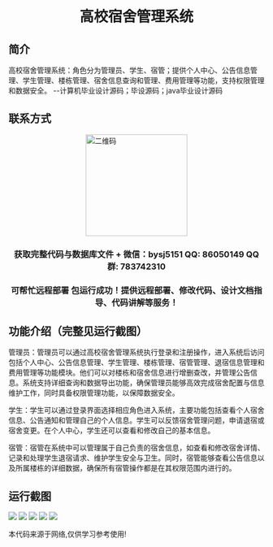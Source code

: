 <p><h1 align="center">高校宿舍管理系统</h1></p>

## 简介
高校宿舍管理系统：角色分为管理员、学生、宿管；提供个人中心、公告信息管理、学生管理、楼栋管理、宿舍信息查询和管理、费用管理等功能，支持权限管理和数据安全。    --计算机毕业设计源码；毕设源码；java毕业设计源码


## 联系方式
<img src="https://bs-1329754181.cos.ap-shanghai.myqcloud.com/wx.jpg" alt="二维码" style="display: block; margin: 0 auto;" width="200px">
<p><h3 align="center">获取完整代码与数据库文件 + 微信：bysj5151 QQ: 86050149 QQ群: 783742310</h3></p>
<p><h3 align="center">可帮忙远程部署 包运行成功！提供远程部署、修改代码、设计文档指导、代码讲解等服务！</h3></p>

## 功能介绍（完整见运行截图）
管理员：管理员可以通过高校宿舍管理系统执行登录和注册操作，进入系统后访问包括个人中心、公告信息管理、学生管理、楼栋管理、宿管管理、退宿信息管理和费用管理等功能模块。他们可以对楼栋和宿舍信息进行增删查改，并管理公告信息。系统支持详细查询和数据导出功能，确保管理员能够高效完成宿舍配置与信息维护工作，同时具备权限管理功能，以保障数据安全。

学生：学生可以通过登录界面选择相应角色进入系统，主要功能包括查看个人宿舍信息、公告通知和管理自己的个人信息。学生可以反馈宿舍管理问题，申请退宿或宿舍变更。在个人中心，学生还可以查看和修改自己的基本信息。

宿管：宿管在系统中可以管理属于自己负责的宿舍信息，如查看和修改宿舍详情、记录和处理学生退宿请求、维护学生安全与卫生。同时，宿管能够查看公告信息以及所属楼栋的详细数据，确保所有宿管操作都是在其权限范围内进行的。


## 运行截图
![](imgs/588112-20230620225952809-491747400.png)
![](imgs/588112-20230620225957501-385645424.png)
![](imgs/588112-20230620230001723-1707928758.png)
![](imgs/588112-20230620230005586-207745701.png)
![](imgs/588112-20230620230009463-1757078215.png)

<p>本代码来源于网络,仅供学习参考使用!</p>
